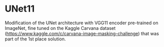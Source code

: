 # UNet11

Modification of the UNet architecture with VGG11 encoder pre-trained on ImageNet, fine tuned on the Kaggle Carvana dataset (https://www.kaggle.com/c/carvana-image-masking-challenge) that was part of the 1st place solution. 
